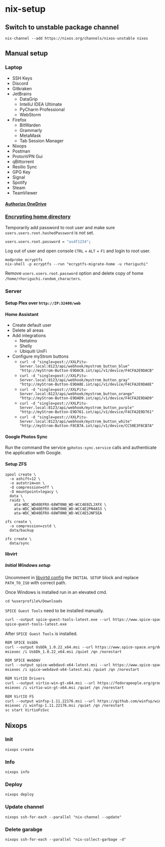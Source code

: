 # nix-setup

## Switch to unstable package channel

```console
nix-channel --add https://nixos.org/channels/nixos-unstable nixos
```

## Manual setup

### Laptop

- SSH Keys
- Discord
- Gitkraken
- JetBrains
  - DataGrip
  - IntelliJ IDEA Ultimate
  - PyCharm Professional
  - WebStorm
- Firefox
  - BitWarden
  - Grammarly
  - MetaMask
  - Tab Session Manager
- Nixops
- Postman
- ProtonVPN Gui
- qBittorrent
- Resilio Sync
- GPG Key
- Signal
- Spotify
- Steam
- TeamViewer

#### [Authorize OneDrive](https://github.com/abraunegg/onedrive/blob/master/docs/USAGE.md#authorize-the-application-with-your-onedrive-account)

### [Encrypting home directory](https://wiki.archlinux.org/title/ECryptfs#Encrypting_a_home_directory)

Temporarily add password to root user and make sure `users.users.root.hashedPassword` is not set.

```nix
users.users.root.password = "asdf1234";
```

Log out of user and open console `CTRL` + `ALT` + `F1` and login to root user.

```console
modprobe ecryptfs
nix-shell -p ecryptfs --run "ecryptfs-migrate-home -u rhoriguchi"
```

Remove `users.users.root.password` option and delete copy of home `/home/rhoriguchi.random_characters`.

### Server

#### Setup Plex over `http://IP:32400/web`

#### Home Assistant

- Create default user
- Delete all areas
- Add integrations
  - Netatmo
  - Shelly
  - Ubiquiti UniFi
- Configure myStrom buttons
  - `curl -d "single=post://XXLPitu-Server.local:8123/api/webhook/mystrom_button_blue" "http://myStrom-Button-E9DACB.iot/api/v1/device/F4CFA2E9DACB"`
  - `curl -d "single=post://XXLPitu-Server.local:8123/api/webhook/mystrom_button_gray" "http://myStrom-Button-E9DA8E.iot/api/v1/device/F4CFA2E9DA8E"`
  - `curl -d "single=post://XXLPitu-Server.local:8123/api/webhook/mystrom_button_orange" "http://myStrom-Button-E9DAD9.iot/api/v1/device/F4CFA2E9DAD9"`
  - `curl -d "single=post://XXLPitu-Server.local:8123/api/webhook/mystrom_button_purple" "http://myStrom-Button-E9D761.iot/api/v1/device/F4CFA2E9D761"`
  - `curl -d "single=post://XXLPitu-Server.local:8123/api/webhook/mystrom_button_white" "http://myStrom-Button-F8CB7A.iot/api/v1/device/CC50E3F8CB7A"`

#### Google Photos Sync

Run the command the service `gphotos-sync.service` calls and authenticate the application with Google.

#### Setup ZFS

```console
zpool create \
  -o ashift=12 \
  -o autotrim=on \
  -O compression=off \
  -O mountpoint=legacy \
  data \
  raidz \
    ata-WDC_WD40EFRX-68WT0N0_WD-WCC4E0ZLJXFX \
    ata-WDC_WD40EFRX-68WT0N0_WD-WCC4E2PN4A53 \
    ata-WDC_WD40EFRX-68WT0N0_WD-WCC4E5JNF5EA

zfs create \
  -o compression=zstd \
  data/backup

zfs create \
  data/sync
```

#### libvirt

##### Initial Windows setup

Uncomment in [libvirtd config](configuration/devices/headless/server/libvirtd/default.nix) the `INITIAL SETUP` block and replace `PATH_TO_ISO` with correct path.

Once Windows is installed run in an elevated cmd.

```txt
cd %userprofile%/Downloads
```

`SPICE Guest Tools` need to be installed manually.

```txt
curl --output spice-guest-tools-latest.exe --url https://www.spice-space.org/download/windows/spice-guest-tools/spice-guest-tools-latest.exe
spice-guest-tools-latest.exe
```

After `SPICE Guest Tools` is installed.

```txt
REM SPICE UsbDk
curl --output UsbDk_1.0.22_x64.msi --url https://www.spice-space.org/download/windows/usbdk/UsbDk_1.0.22_x64.msi
msiexec /i UsbDk_1.0.22_x64.msi /quiet /qn /norestart

REM SPICE WebDAV
curl --output spice-webdavd-x64-latest.msi --url https://www.spice-space.org/download/windows/spice-webdavd/spice-webdavd-x64-latest.msi
msiexec /i spice-webdavd-x64-latest.msi /quiet /qn /norestart

REM VirtIO Drivers
curl --output virtio-win-gt-x64.msi --url https://fedorapeople.org/groups/virt/virtio-win/direct-downloads/archive-virtio/virtio-win-0.1.217-2/virtio-win-gt-x64.msi
msiexec /i virtio-win-gt-x64.msi /quiet /qn /norestart

REM VirtIO FS
curl --output winfsp-1.11.22176.msi --url https://github.com/winfsp/winfsp/releases/download/v1.11/winfsp-1.11.22176.msi
msiexec /i winfsp-1.11.22176.msi /quiet /qn /norestart
sc start VirtioFsSvc
```

## Nixops

### Init

```console
nixops create
```

### Info

```console
nixops info
```

### Deploy

```console
nixops deploy
```

### Update channel

```console
nixops ssh-for-each --parallel "nix-channel --update"
```

### Delete garabge

```console
nixops ssh-for-each --parallel "nix-collect-garbage -d"
```
